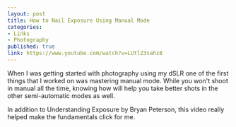 ```yaml
---
layout: post
title: How to Nail Exposure Using Manual Mode
categories:
- Links
- Photography
published: true
link: https://www.youtube.com/watch?v=LUtlZ3sahz8
---
```


When I was getting started with photography using my dSLR one of the first things that I worked on was mastering manual mode. While you won't shoot in manual all the time, knowing how will help you take better shots in the other semi-automatic modes as well. 

In addition to Understanding Exposure by Bryan Peterson, this video really helped make the fundamentals click for me. 